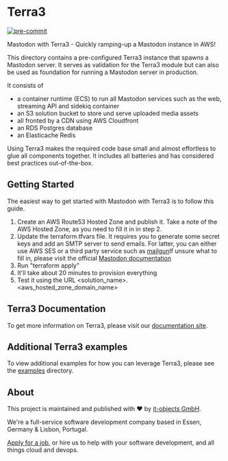 # Terra3

[![pre-commit](https://github.com/it-objects/terraform-aws-terra3/actions/workflows/pre-commit.yaml/badge.svg)](https://github.com/it-objects/terraform-aws-terra3/actions/workflows/pre-commit.yaml)

Mastodon with Terra3 - Quickly ramping-up a Mastodon instance in AWS!

This directory contains a pre-configured Terra3 instance that spawns a Mastodon server. It serves as validation for the Terra3 module
but can also be used as foundation for running a Mastodon server in production.

It consists of
* a container runtime (ECS) to run all Mastodon services such as the web, streaming API and sidekiq container
* an S3 solution bucket to store und serve uploaded media assets
* all fronted by a CDN using AWS Cloudfront
* an RDS Postgres database
* an Elasticache Redis

Using Terra3 makes the required code base small and almost effortless to glue all components together. It includes all batteries and has considered best practices out-of-the-box.

## Getting Started

The easiest way to get started with Mastodon with Terra3 is to follow this guide.

1. Create an AWS Route53 Hosted Zone and publish it. Take a note of the AWS Hosted Zone, as you need to fill it in in step 2.
2. Update the terraform.tfvars file. It requires you to generate some secret keys and add an SMTP server to send emails. For latter, you can either use AWS SES or a third party service such as [mailgun](https://www.mailgun.com/)If unsure what to fill in, please visit the official [Mastodon documentation](https://docs.joinmastodon.org/admin/config/)
3. Run "terraform apply"
4. It'll take about 20 minutes to provision everything
5. Test it using the URL <solution_name>.<aws_hosted_zone_domain_name>

## Terra3 Documentation

To get more information on Terra3, please visit our [documentation site](https://terra3.io/).

## Additional Terra3 examples

To view additional examples for how you can leverage Terra3, please see the [examples](https://github.com/it-objects/terraform-aws-terra3/tree/main/examples) directory.

## About

This project is maintained and published with :heart: by [it-objects GmbH](https://it-objects.de/cloud/).

We're a full-service software development company based in Essen, Germany & Lisbon, Portugal.

[Apply for a job](https://www.it-objects.de/jobs/), or hire us to help with your software development, and all things cloud and devops.
